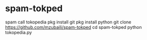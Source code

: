 # spam-tokped
spam call tokopedia
pkg install git
pkg install python
git clone https://github.com/mzubaili/spam-tokped
cd spam-tokped
python tokopedia.py
